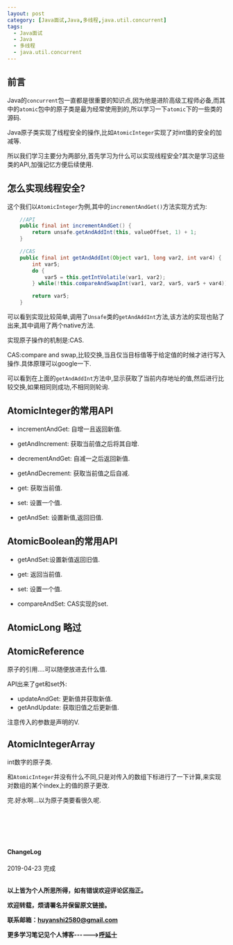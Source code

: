 ```yaml
---
layout: post
category: [Java面试,Java,多线程,java.util.concurrent]
tags:
  - Java面试
  - Java
  - 多线程
  - java.util.concurrent
---
```


## 前言

Java的`concurrent`包一直都是很重要的知识点,因为他是进阶高级工程师必备,而其中的`atomic`包中的原子类是最为经常使用到的,所以学习一下`atomic`下的一些类的源码.

Java原子类实现了线程安全的操作,比如`AtomicInteger`实现了对int值的安全的加减等.

所以我们学习主要分为两部分,首先学习为什么可以实现线程安全?其次是学习这些类的API,加强记忆方便后续使用.

## 怎么实现线程安全?

这个我们以`AtomicInteger`为例,其中的`incrementAndGet()`方法实现方式为:

```java
    //API
    public final int incrementAndGet() {
        return unsafe.getAndAddInt(this, valueOffset, 1) + 1;
    }

    //CAS
    public final int getAndAddInt(Object var1, long var2, int var4) {
        int var5;
        do {
            var5 = this.getIntVolatile(var1, var2);
        } while(!this.compareAndSwapInt(var1, var2, var5, var5 + var4));

        return var5;
    }
```

可以看到实现比较简单,调用了`Unsafe`类的`getAndAddInt`方法,该方法的实现也贴了出来,其中调用了两个native方法.

实现原子操作的机制是:CAS.

CAS:compare and swap,比较交换,当且仅当目标值等于给定值的时候才进行写入操作.具体原理可以google一下.

可以看到在上面的`getAndAddInt`方法中,显示获取了当前内存地址的值,然后进行比较交换,如果相同则成功,不相同则轮询.

## AtomicInteger的常用API

- incrementAndGet: 自增一且返回新值.
- getAndIncrement: 获取当前值之后将其自增.
- decrementAndGet: 自减一之后返回新值.
- getAndDecrement: 获取当前值之后自减.

- get: 获取当前值.
- set: 设置一个值.
- getAndSet: 设置新值,返回旧值.

## AtomicBoolean的常用API

- getAndSet:设置新值返回旧值.
- get: 返回当前值.
- set: 设置一个值.

- compareAndSet: CAS实现的set.

## AtomicLong 略过

## AtomicReference

原子的引用....可以随便放进去什么值.

API出来了get和set外:

- updateAndGet: 更新值并获取新值.
- getAndUpdate: 获取旧值之后更新值.

注意传入的参数是声明的V.

## AtomicIntegerArray

int数字的原子类.

和`AtomicInteger`并没有什么不同,只是对传入的数组下标进行了一下计算,来实现对数组的某个index上的值的原子更改.


完.好水啊...以为原子类要看很久呢.

<br>
<br>
<br>
<br>
<h4>ChangeLog</h4>
2019-04-23  完成   
<br>
<br>


**以上皆为个人所思所得，如有错误欢迎评论区指正。**

**欢迎转载，烦请署名并保留原文链接。**

**联系邮箱：huyanshi2580@gmail.com**

**更多学习笔记见个人博客------><a href="{{ site.baseurl }}/">呼延十</a>**
